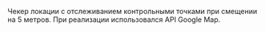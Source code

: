 Чекер локации с отслеживанием контрольными точками при смещении на 5 метров. При реализации использовался API Google Map.
